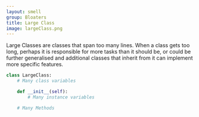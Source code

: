 ```yaml
---
layout: smell
group: Bloaters
title: Large Class
image: largeClass.png
---
```

Large Classes are classes that span too many lines. When a class gets too long, perhaps it is responsible for more tasks than it should be, or could be further generalised and additional classes that inherit from it can implement more specific features.

~~~ python
class LargeClass:
    # Many class variables

    def __init__(self):
        # Many instance variables

    # Many Methods
~~~
